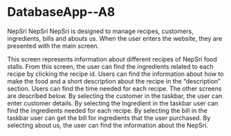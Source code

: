 # DatabaseApp--A8
NepSri
NepSri NepSri is designed to manage recipes, customers, ingredients, bills and abouts us. When the user enters the website, they are presented with the main screen.

This screen represents information about different recipes of NepSri food stalls. From this screen, the user can find the ingredients related to each recipe by clicking the recipe id. Users can find the information about how to make the food and a short description about the recipe in the “description” section. Users can find the time needed for each recipe. The other screens are described below. By selecting the customer in the taskbar, the user can enter customer details. By selecting the Ingredient in the taskbar user can find the ingredients needed for each recipe. By selecting the bill in the taskbar user can get the bill for ingredients that the user purchased. By selecting about us, the user can find the information about the NepSri.

